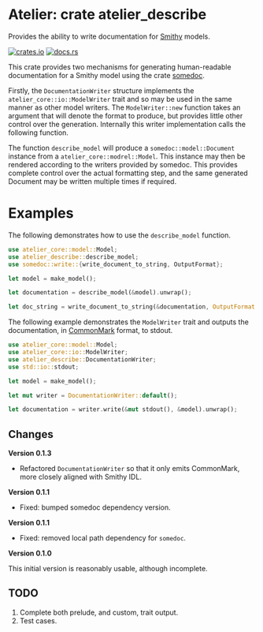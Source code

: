 # Atelier: crate atelier_describe

Provides the ability to write documentation for [Smithy](https://github.com/awslabs/smithy) models.

[![crates.io](https://img.shields.io/crates/v/atelier_openapi.svg)](https://crates.io/crates/atelier_describe)
[![docs.rs](https://docs.rs/atelier_openapi/badge.svg)](https://docs.rs/atelier_describe)

This crate provides two mechanisms for generating human-readable documentation for a Smithy model
using the crate [somedoc](https://crates.io/crates/somedoc).

Firstly, the `DocumentationWriter` structure implements the `atelier_core::io::ModelWriter` trait and so may be used 
in the same manner as other model writers. The `ModelWriter::new` function takes an argument that will denote the 
format to produce, but provides little other control over the generation. Internally this writer implementation calls 
the following function.

The function `describe_model` will produce a `somedoc::model::Document` instance from a `atelier_core::modrel::Model`. 
This instance may then be rendered according to the writers provided by somedoc. This provides complete control over 
the actual formatting step, and the same generated Document may be written multiple times if required.

# Examples

The following demonstrates how to use the `describe_model` function.

```rust
use atelier_core::model::Model;
use atelier_describe::describe_model;
use somedoc::write::{write_document_to_string, OutputFormat};

let model = make_model();

let documentation = describe_model(&model).unwrap();

let doc_string = write_document_to_string(&documentation, OutputFormat::Html).unwrap();
```

The following example demonstrates the `ModelWriter` trait and outputs the documentation, in 
[CommonMark](https://spec.commonmark.org/) format, to stdout.

```rust
use atelier_core::model::Model;
use atelier_core::io::ModelWriter;
use atelier_describe::DocumentationWriter;
use std::io::stdout;

let model = make_model();

let mut writer = DocumentationWriter::default();

let documentation = writer.write(&mut stdout(), &model).unwrap();
```

## Changes

**Version 0.1.3**

* Refactored `DocumentationWriter` so that it only emits CommonMark, more closely aligned with Smithy IDL.

**Version 0.1.1**

* Fixed: bumped somedoc dependency version.

**Version 0.1.1**

* Fixed: removed local path dependency for `somedoc`.

**Version 0.1.0**

This initial version is reasonably usable, although incomplete.


## TODO

1. Complete both prelude, and custom, trait output.
1. Test cases.
